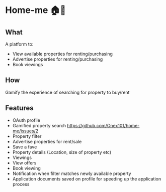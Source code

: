 # Home-me 🏠💙

## What
A platform to:
- View available properties for renting/purchasing
- Advertise properties for renting/purchasing
- Book viewings

## How
Gamify the experience of searching for property to buy/rent

## Features
- OAuth profile
- Gamified property search https://github.com/Onex101/home-me/issues/2
- Property filter
- Advertise properties for rent/sale
- Save a fave
- Property details (Location, size of property etc)
- Viewings
- View offers
- Book viewing
- Notification when filter matches newly available property
- Application documents saved on profile for speeding up the application process
